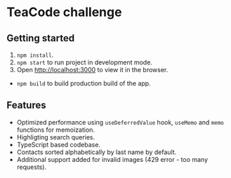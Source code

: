 # TeaCode challenge

## Getting started

1. `npm install`.
2. `npm start` to run project in development mode.
3. Open [http://localhost:3000](http://localhost:3000) to view it in the browser.

- `npm build` to build production build of the app.

## Features
- Optimized performance using `useDeferredValue` hook, `useMemo` and `memo` functions for memoization.
- Highligting search queries.
- TypeScript based codebase.
- Contacts sorted alphabetically by last name by default.
- Additional support added for invalid images (429 error - too many requests).
